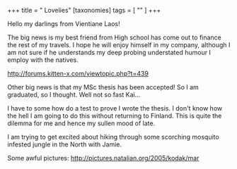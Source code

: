 +++
title = " Lovelies"
[taxonomies]
tags = [ "" ]
+++

Hello my darlings from Vientiane Laos!

The big news is my best friend from High school has come out to finance the
rest of my travels. I hope he will enjoy himself in my company, although I am
not sure if he understands my deep probing understated humour I employ with the
natives.

http://forums.kitten-x.com/viewtopic.php?t=439

Other big news is that my MSc thesis has been accepted! So I am graduated, so I
thought. Well not so fast Kai...

I have to some how do a test to prove I wrote the thesis. I don't know how the
hell I am going to do this without returning to Finland. This is quite the
dilemma for me and hence my sullen mood of late.

I am trying to get excited about hiking through some scorching mosquito
infested jungle in the North with Jamie.

Some awful pictures:
http://pictures.natalian.org/2005/kodak/mar


